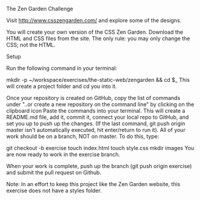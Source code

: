 The Zen Garden Challenge

Visit http://www.csszengarden.com/ and explore some of the designs.

You will create your own version of the CSS Zen Garden. Download the HTML and CSS files from the site. The only rule: you may only change the CSS; not the HTML.

Setup

Run the following command in your terminal:

mkdir -p ~/workspace/exercises/the-static-web/zengarden && cd $_
This will create a project folder and cd you into it.

Once your repository is created on GitHub, copy the list of commands under "..or create a new repository on the command line" by clicking on the clipboard icon
Paste the commands into your terminal. This will create a README.md file, add it, commit it, connect your local repo to GitHub, and set you up to push up the changes. (If the last command, git push origin master isn't automatically executed, hit enter/return to run it).
All of your work should be on a branch, NOT on master. To do this, type:

git checkout -b exercise
touch index.html
touch style.css
mkdir images
You are now ready to work in the exercise branch.

When your work is complete, push up the branch (git push origin exercise) and submit the pull request on Github.

Note: In an effort to keep this project like the Zen Garden website, this exercise does not have a styles folder.